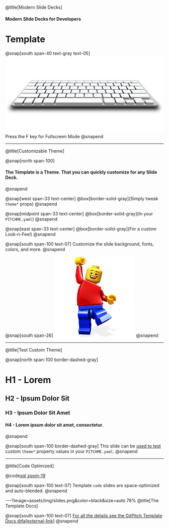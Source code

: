 @title[Modern Slide Decks]

#### Modern Slide Decks for Developers
# Template

@snap[south span-40 text-gray text-05]
![KEYBOARD](assets/img/keyboard-slim.png)
Press the F key for Fullscreen Mode
@snapend

---
@title[Customizable Theme]

@snap[north span-100]
#### The Template is a Theme. That you can quickly customize for any Slide Deck.
@snapend

@snap[west span-33 text-center]
@box[border-solid-gray](Simply tweak<br>`theme*` props)
@snapend

@snap[midpoint span-33 text-center]
@box[border-solid-gray](In your `PITCHME.yaml`)
@snapend

@snap[east span-33 text-center]
@box[border-solid-gray](For a custom<br>Look-n-Feel)
@snapend

@snap[south span-100 text-07]
Customize the slide background, fonts, colors, and more.
@snapend

@snap[south span-26]
![LEGO](assets/img/lego.png)
@snapend

---
@title[Test Custom Theme]

@snap[north span-100 border-dashed-gray]
# H1 - Lorem
## H2 - Ipsum Dolor Sit
### H3 - Ipsum Dolor Sit Amet
#### H4 - Lorem ipsum dolor sit amet, consectetur.
@snapend

@snap[south span-100 border-dashed-gray]
This slide can be [used to test](#/2) custom `theme*` property values in your `PITCHME.yaml`.
@snapend

---
@title[Code Optimized]

@code[sql zoom-19](src/sql/sample.sql)

@snap[south span-100 text-07]
Template `code` slides are space-optimized and auto-blended.
@snapend

---?image=assets/img/slides.png&color=black&size=auto 78%
@title[The Template Docs]

@snap[south span-100 text-07]
[For all the details see the GitPitch Template Docs @fa[external-link]](https://gitpitch.com/docs/the-template)
@snapend

